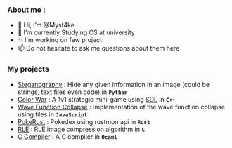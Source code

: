 ### About me :
- 👋 Hi, I’m @Myst4ke
- 🌱 I’m currently Studying CS at university
- ✨ I'm working on few project
- 📫 Do not hesitate to ask me questions about them here

### My projects 
- [Steganography](https://github.com/Myst4ke/Steganography) : Hide any given information in an image (could be strings, text files even code) in **`Python`**
- [Color War](https://github.com/Myst4ke/Guerre-des-deux-couleurs) : A 1v1 strategic mini-game using [SDL](https://www.libsdl.org/) in **`C++`**
- [Wave Function Collapse](https://github.com/Myst4ke/Wave-Function-Collapse) : Implementation of the wave function collapse using tiles in **`JavaScript`**
- [PokeRust](https://github.com/Myst4ke/PokeRust) : Pokedex using rustmon api in **`Rust`**
- [RLE](https://github.com/Myst4ke/RLE) : RLE image compression algorithm in **`C`**
- [C Compiler](https://github.com/Myst4ke/C-Compiler) : A C compiler in **`Ocaml`**

